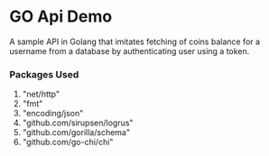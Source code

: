 # GO Api Demo
A sample API in Golang that imitates fetching of coins balance for a username from a database by authenticating user using a token.
### Packages Used
1. "net/http"
2. "fmt"
3. "encoding/json"
4. "github.com/sirupsen/logrus"
5. "github.com/gorilla/schema"
6. "github.com/go-chi/chi"

